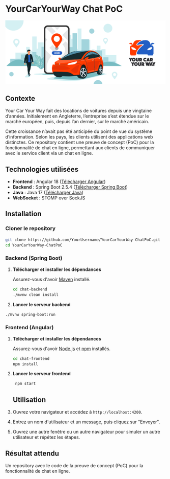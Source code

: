 # YourCarYourWay Chat PoC

<img src="./chat-backend\src\main\resources\static\16672296983742_P12_banner.png" alt="Your Car Your Way logo" />

## Contexte

Your Car Your Way fait des locations de voitures depuis une vingtaine d’années. Initialement en Angleterre, l’entreprise s’est étendue sur le marché européen, puis, depuis l’an dernier, sur le marché américain.

Cette croissance n’avait pas été anticipée du point de vue du système d’information. Selon les pays, les clients utilisent des applications web distinctes. Ce repository contient une preuve de concept (PoC) pour la fonctionnalité de chat en ligne, permettant aux clients de communiquer avec le service client via un chat en ligne.

## Technologies utilisées

- **Frontend** : Angular 18 ([Télécharger Angular](https://angular.io/guide/setup-local))
- **Backend** : Spring Boot 2.5.4 ([Télécharger Spring Boot](https://spring.io/projects/spring-boot))
- **Java** : Java 17 ([Télécharger Java](https://www.oracle.com/java/technologies/javase-jdk17-downloads.html))
- **WebSocket** : STOMP over SockJS

## Installation

### Cloner le repository

```bash
git clone https://github.com/YourUsername/YourCarYourWay-ChatPoC.git
cd YourCarYourWay-ChatPoC
```

### Backend (Spring Boot)

1. **Télécharger et installer les dépendances**

   Assurez-vous d'avoir [Maven](https://maven.apache.org/) installé.

   ```bash
   cd chat-backend
   ./mvnw clean install
   ```
2. **Lancer le serveur backend**
```bash
./mvnw spring-boot:run
```

### Frontend (Angular)

1. **Télécharger et installer les dépendances**

   Assurez-vous d'avoir [Node.js](https://nodejs.org/) et [npm](https://www.npmjs.com/) installés.

   ```bash
   cd chat-frontend
   npm install
   ```
2. **Lancer le serveur frontend**
   ```bash
    npm start
   ```
   ## Utilisation

1. Ouvrez votre navigateur et accédez à `http://localhost:4200`.
2. Entrez un nom d'utilisateur et un message, puis cliquez sur "Envoyer".
3. Ouvrez une autre fenêtre ou un autre navigateur pour simuler un autre utilisateur et répétez les étapes.

## Résultat attendu

Un repository avec le code de la preuve de concept (PoC) pour la fonctionnalité de chat en ligne.